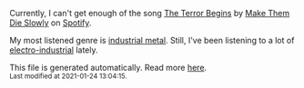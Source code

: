 
  Currently, I can't get enough of the song <a href="https://open.spotify.com/track/0z7gbnRCtjxCjEw1yGx9Xg">The Terror Begins</a> by <a href="https://open.spotify.com/artist/3Ut98IvwalNaU6EiGU0WiJ">Make Them Die Slowly</a> on <a href="https://open.spotify.com/user/9qz2xtkur2fengfsdcq8dd907?si=kq2SVrUkSNe0z1NJjpt7kg">Spotify</a>.

  My most listened genre is <a href="https://duckduckgo.com/?q=industrial metal music">industrial metal</a>.
  Still, I've been listening to a lot of <a href="https://duckduckgo.com/?q=electro-industrial music">electro-industrial</a> lately.

  This file is generated automatically. Read more <a href="https://github.com/CodeF0x/CodeF0x/blob/master/IMPORTANT.md">here</a>.
  <br>
  <sub>Last modified at 2021-01-24 13:04:15.</sub>
  